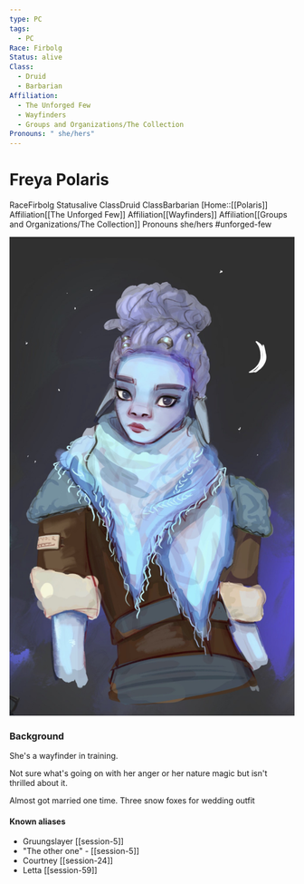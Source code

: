```yaml
---
type: PC
tags:
  - PC
Race: Firbolg
Status: alive
Class:
  - Druid
  - Barbarian
Affiliation:
  - The Unforged Few
  - Wayfinders
  - Groups and Organizations/The Collection
Pronouns: " she/hers"
---
```


# Freya Polaris
<span class="dataview inline-field"><span class="inline-field-key">Race</span><span class="inline-field-value">Firbolg</span></span>
<span class="dataview inline-field"><span class="inline-field-key">Status</span><span class="inline-field-value">alive</span></span>
<span class="dataview inline-field"><span class="inline-field-key">Class</span><span class="inline-field-value">Druid</span></span>
<span class="dataview inline-field"><span class="inline-field-key">Class</span><span class="inline-field-value">Barbarian</span></span>
[Home::[[Polaris]]
<span class="dataview inline-field"><span class="inline-field-key">Affiliation</span><span class="inline-field-value">[[The Unforged Few]]</span></span>
<span class="dataview inline-field"><span class="inline-field-key">Affiliation</span><span class="inline-field-value">[[Wayfinders]]</span></span>
<span class="dataview inline-field"><span class="inline-field-key">Affiliation</span><span class="inline-field-value">[[Groups and Organizations/The Collection]]</span></span>
<span class="dataview inline-field"><span class="inline-field-key">Pronouns</span><span class="inline-field-value"> she/hers</span></span>
#unforged-few

![](/assets/obsidian/Freya.jpg)

### Background
She's a wayfinder in training.

Not sure what's going on with her anger or her nature magic but isn't thrilled about it.

Almost got married one time. Three snow foxes for wedding outfit

#### Known aliases
- Gruungslayer [[session-5]]
- "The other one" - [[session-5]]
- Courtney [[session-24]] 
- Letta [[session-59]]

